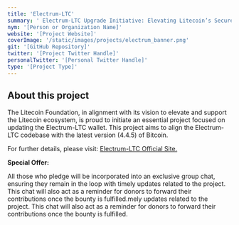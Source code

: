 ```yaml
---
title: 'Electrum-LTC'
summary: ' Electrum-LTC Upgrade Initiative: Elevating Litecoin’s Secure Wallet Experience'
nym: '[Person or Organization Name]'
website: '[Project Website]'
coverImage: '/static/images/projects/electrum_banner.png'
git: '[GitHub Repository]'
twitter: '[Project Twitter Handle]'
personalTwitter: '[Personal Twitter Handle]'
type: '[Project Type]'
---
```

  

## About this project

 

The Litecoin Foundation, in alignment with its vision to elevate and support the Litecoin ecosystem, is proud to initiate an essential project focused on updating the Electrum-LTC wallet. This project aims to align the Electrum-LTC codebase with the latest version (4.4.5) of Bitcoin.

For further details, please visit: [Electrum-LTC Official Site.](electrum-ltc.org)

  

**Special Offer:**

All those who pledge will be incorporated into an exclusive group chat, ensuring they remain in the loop with timely updates related to the project. This chat will also act as a reminder for donors to forward their contributions once the bounty is fulfilled.mely updates related to the project. This chat will also act as a reminder for donors to forward their contributions once the bounty is fulfilled.  